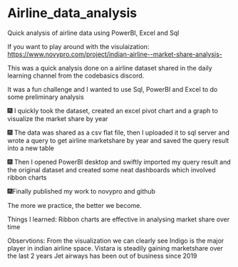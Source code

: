 # Airline_data_analysis
Quick analysis of airline data using PowerBI, Excel and Sql

If you want to play around with the visulaization: https://www.novypro.com/project/indian-airline--market-share-analysis-

This was a quick analysis done on a airline dataset shared in the daily learning channel from the codebasics discord. 

It was a fun challenge and I wanted to use Sql, PowerBI and Excel to do some preliminary analysis

🎆 I quickly took the dataset, created an excel pivot chart and a graph to visualize the market share by year

🎆 The data was shared as a csv flat file, then I uploaded it to sql server and wrote a query to get airline marketshare by year and saved the query result into a new table

🎆 Then I opened PowerBI desktop and swiftly imported my query result and the original dataset and created some neat dashboards which involved ribbon charts

🎆Finally published my work to novypro and github

The more we practice, the better we become.

Things I learned: 
Ribbon charts are effective in analysing market share over time

Observtions:
From the visualization we can clearly see Indigo is the major player in indian airline space.
Vistara is steadily gaining marketshare over the last 2 years
Jet airways has been out of business since 2019


